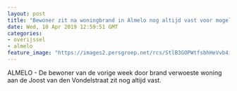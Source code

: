 ```yaml
---
layout: post
title: "Bewoner zit na woningbrand in Almelo nog altijd vast voor mogelijke brandstichting"
date: Wed, 10 Apr 2019 12:59:51 GMT
categories: 
- overijssel 
- almelo 
feature_image: "https://images2.persgroep.net/rcs/StlB3GOPWtfsbhHeVvb4iMQoKJ8/diocontent/144902381/_fitwidth/400/?appId=21791a8992982cd8da851550a453bd7f&quality=0.7"
---
```


ALMELO - De bewoner van de vorige week door brand verwoeste woning aan de Joost van den Vondelstraat zit nog altijd vast.
